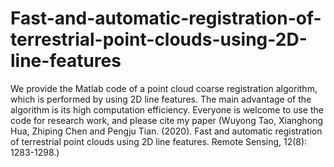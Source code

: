 # Fast-and-automatic-registration-of-terrestrial-point-clouds-using-2D-line-features
We provide the Matlab code of a point cloud coarse registration algorithm, which is performed by using 2D line features. The main advantage of the algorithm is its high computation efficiency. Everyone is welcome to use the code for research work, and please cite my paper (Wuyong Tao, Xianghong Hua, Zhiping Chen and Pengju Tian. (2020). Fast and automatic registration of terrestrial point clouds using 2D line features. Remote Sensing, 12(8): 1283-1298.)
